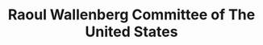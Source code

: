 ---
layout: repo
title: "Raoul Wallenberg Committee of The United States"
id: 21419
permalink: repos/21419/
---